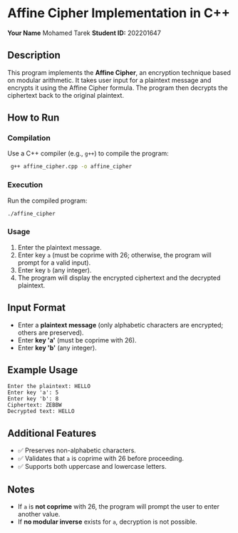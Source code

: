 # Affine Cipher Implementation in C++

**Your Name**  Mohamed Tarek
**Student ID:** 202201647

## Description

This program implements the **Affine Cipher**, an encryption technique based on modular arithmetic. It takes user input for a plaintext message and encrypts it using the Affine Cipher formula. The program then decrypts the ciphertext back to the original plaintext.

## How to Run

### Compilation

Use a C++ compiler (e.g., `g++`) to compile the program:

```sh
 g++ affine_cipher.cpp -o affine_cipher

```

### Execution

Run the compiled program:

```sh
./affine_cipher

```

### Usage

1.  Enter the plaintext message.
2.  Enter key `a` (must be coprime with 26; otherwise, the program will prompt for a valid input).
3.  Enter key `b` (any integer).
4.  The program will display the encrypted ciphertext and the decrypted plaintext.

## Input Format

-   Enter a **plaintext message** (only alphabetic characters are encrypted; others are preserved).
-   Enter **key 'a'** (must be coprime with 26).
-   Enter **key 'b'** (any integer).

## Example Usage

```
Enter the plaintext: HELLO
Enter key 'a': 5
Enter key 'b': 8
Ciphertext: ZEBBW
Decrypted text: HELLO

```

## Additional Features

-   ✅ Preserves non-alphabetic characters.
-   ✅ Validates that `a` is coprime with 26 before proceeding.
-   ✅ Supports both uppercase and lowercase letters.

## Notes

-   If `a` is **not coprime** with 26, the program will prompt the user to enter another value.
-   If **no modular inverse** exists for `a`, decryption is not possible.

